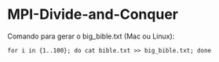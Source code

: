 # MPI-Divide-and-Conquer

Comando para gerar o big_bible.txt (Mac ou Linux):

```for i in {1..100}; do cat bible.txt >> big_bible.txt; done```
